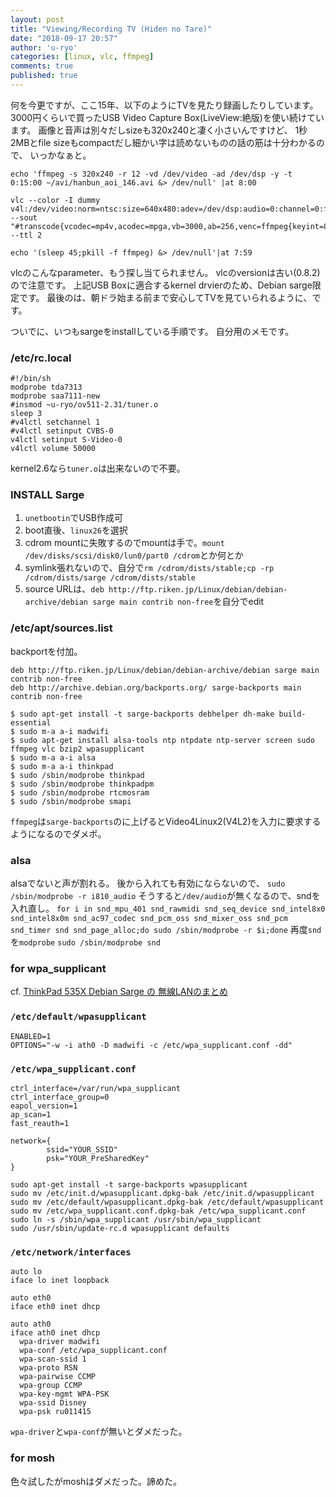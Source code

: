 ```yaml
---
layout: post
title: "Viewing/Recording TV (Hiden no Tare)"
date: "2018-09-17 20:57"
author: 'u-ryo'
categories: [linux, vlc, ffmpeg]
comments: true
published: true
---
```

何を今更ですが、ここ15年、以下のようにTVを見たり録画したりしています。
3000円くらいで買ったUSB Video Capture Box(LiveView:絶版)を使い続けています。
画像と音声は別々だしsizeも320x240と凄く小さいんですけど、
1秒2MBとfile sizeもcompactだし細かい字は読めないものの話の筋は十分わかるので、
いっかなぁと。

```
echo 'ffmpeg -s 320x240 -r 12 -vd /dev/video -ad /dev/dsp -y -t 0:15:00 ~/avi/hanbun_aoi_146.avi &> /dev/null' |at 8:00

vlc --color -I dummy v4l:/dev/video:norm=ntsc:size=640x480:adev=/dev/dsp:audio=0:channel=0:fps=12 --sout "#transcode{vcodec=mp4v,acodec=mpga,vb=3000,ab=256,venc=ffmpeg{keyint=80,vt=800000},deinterlace}:std{access=http,mux=asf,url=0.0.0.0:8080}" --ttl 2

echo '(sleep 45;pkill -f ffmpeg) &> /dev/null'|at 7:59
```

vlcのこんなparameter、もう探し当てられません。
vlcのversionは古い(0.8.2)ので注意です。
上記USB Boxに適合するkernel drvierのため、Debian sarge限定です。
最後のは、朝ドラ始まる前まで安心してTVを見ていられるように、です。

ついでに、いつもsargeをinstallしている手順です。
自分用のメモです。

### /etc/rc.local

```
#!/bin/sh
modprobe tda7313
modprobe saa7111-new
#insmod ~u-ryo/ov511-2.31/tuner.o
sleep 3
#v4lctl setchannel 1
#v4lctl setinput CVBS-0
v4lctl setinput S-Video-0
v4lctl volume 50000
```

kernel2.6なら`tuner.o`は出来ないので不要。

### INSTALL Sarge
1. `unetbootin`でUSB作成可
1. boot直後、`linux26`を選択
1. cdrom mountに失敗するのでmountは手で。`mount /dev/disks/scsi/disk0/lun0/part0 /cdrom`とか何とか
1. symlink張れないので、自分で`rm /cdrom/dists/stable;cp -rp /cdrom/dists/sarge /cdrom/dists/stable`
1. source URLは、`deb http://ftp.riken.jp/Linux/debian/debian-archive/debian sarge main contrib non-free`を自分でedit

### /etc/apt/sources.list
backportを付加。

```
deb http://ftp.riken.jp/Linux/debian/debian-archive/debian sarge main contrib non-free
deb http://archive.debian.org/backports.org/ sarge-backports main contrib non-free
```

```
$ sudo apt-get install -t sarge-backports debhelper dh-make build-essential
$ sudo m-a a-i madwifi
$ sudo apt-get install alsa-tools ntp ntpdate ntp-server screen sudo ffmpeg vlc bzip2 wpasupplicant
$ sudo m-a a-i alsa
$ sudo m-a a-i thinkpad
$ sudo /sbin/modprobe thinkpad
$ sudo /sbin/modprobe thinkpadpm
$ sudo /sbin/modprobe rtcmosram
$ sudo /sbin/modprobe smapi
```

`ffmpeg`は`sarge-backports`のに上げるとVideo4Linux2(V4L2)を入力に要求するようになるのでダメポ。


### alsa
alsaでないと声が割れる。
後から入れても有効にならないので、
`sudo /sbin/modprobe -r i810_audio`
そうすると`/dev/audio`が無くなるので、sndを入れ直し。
`for i in snd_mpu_401 snd_rawmidi snd_seq_device snd_intel8x0 snd_intel8x0m snd_ac97_codec snd_pcm_oss snd_mixer_oss snd_pcm snd_timer snd snd_page_alloc;do sudo /sbin/modprobe -r $i;done`
再度`snd`を`modprobe`
`sudo /sbin/modprobe snd`


### for wpa_supplicant
cf. [ThinkPad 535X Debian Sarge の 無線LANのまとめ](http://near-unix.blogspot.jp/2010/09/thinkpad-535x-debian-sarge-lan_29.html)

### `/etc/default/wpasupplicant`

```
ENABLED=1
OPTIONS="-w -i ath0 -D madwifi -c /etc/wpa_supplicant.conf -dd"
```

### `/etc/wpa_supplicant.conf`

```
ctrl_interface=/var/run/wpa_supplicant
ctrl_interface_group=0
eapol_version=1
ap_scan=1
fast_reauth=1

network={
        ssid="YOUR_SSID"
        psk="YOUR_PreSharedKey"
}
```

```
sudo apt-get install -t sarge-backports wpasupplicant
sudo mv /etc/init.d/wpasupplicant.dpkg-bak /etc/init.d/wpasupplicant
sudo mv /etc/default/wpasupplicant.dpkg-bak /etc/default/wpasupplicant
sudo mv /etc/wpa_supplicant.conf.dpkg-bak /etc/wpa_supplicant.conf
sudo ln -s /sbin/wpa_supplicant /usr/sbin/wpa_supplicant
sudo /usr/sbin/update-rc.d wpasupplicant defaults
```

### `/etc/network/interfaces`

```
auto lo
iface lo inet loopback

auto eth0
iface eth0 inet dhcp

auto ath0
iface ath0 inet dhcp
  wpa-driver madwifi
  wpa-conf /etc/wpa_supplicant.conf
  wpa-scan-ssid 1
  wpa-proto RSN
  wpa-pairwise CCMP
  wpa-group CCMP
  wpa-key-mgmt WPA-PSK
  wpa-ssid Disney
  wpa-psk ru011415
```

`wpa-driver`と`wpa-conf`が無いとダメだった。

### for mosh

色々試したがmoshはダメだった。諦めた。
